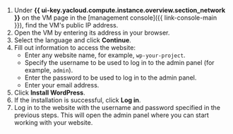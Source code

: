 1. Under **{{ ui-key.yacloud.compute.instance.overview.section_network }}** on the VM page in the [management console]({{ link-console-main }}), find the VM's public IP address.
1. Open the VM by entering its address in your browser.
1. Select the language and click **Continue**.
1. Fill out information to access the website:
   * Enter any website name, for example, `wp-your-project`.
   * Specify the username to be used to log in to the admin panel (for example, `admin`).
   * Enter the password to be used to log in to the admin panel.
   * Enter your email address.
1. Click **Install WordPress**.
1. If the installation is successful, click **Log in**.
1. Log in to the website with the username and password specified in the previous steps. This will open the admin panel where you can start working with your website.
